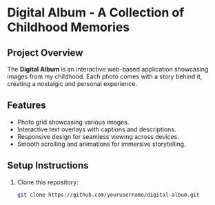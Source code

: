 # Digital Album - A Collection of Childhood Memories

## Project Overview
The **Digital Album** is an interactive web-based application showcasing images from my childhood. Each photo comes with a story behind it, creating a nostalgic and personal experience.

## Features
- Photo grid showcasing various images.
- Interactive text overlays with captions and descriptions.
- Responsive design for seamless viewing across devices.
- Smooth scrolling and animations for immersive storytelling.

## Setup Instructions
1. Clone this repository:
   ```bash
   git clone https://github.com/yourusername/digital-album.git